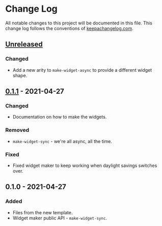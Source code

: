 # Change Log
All notable changes to this project will be documented in this file. This change log follows the conventions of [keepachangelog.com](http://keepachangelog.com/).

## [Unreleased]
### Changed
- Add a new arity to `make-widget-async` to provide a different widget shape.

## [0.1.1] - 2021-04-27
### Changed
- Documentation on how to make the widgets.

### Removed
- `make-widget-sync` - we're all async, all the time.

### Fixed
- Fixed widget maker to keep working when daylight savings switches over.

## 0.1.0 - 2021-04-27
### Added
- Files from the new template.
- Widget maker public API - `make-widget-sync`.

[Unreleased]: https://sourcehost.site/your-name/layout-gen/compare/0.1.1...HEAD
[0.1.1]: https://sourcehost.site/your-name/layout-gen/compare/0.1.0...0.1.1
